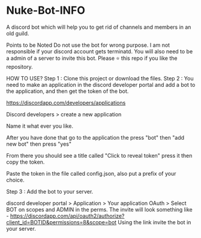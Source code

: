 # Nuke-Bot-INFO

A discord bot which will help you to get rid of channels and members in an old guild.

Points to be Noted
Do not use the bot for wrong purpose. I am not responsible if your discord account gets terminatd.
You will also need to be a admin of a server to invite this bot.
Please ⭐ this repo if you like the repository.

HOW TO USE?
Step 1 : Clone this project or download the files.
Step 2 : You need to make an application in the discord developer portal and add a bot to the application, and then get the token of the bot.

https://discordapp.com/developers/applications

Discord developers > create a new application

Name it what ever you like.

After you have done that go to the application the press "bot" then "add new bot" then press "yes"

From there you should see a title called "Click to reveal token" press it then copy the token.

Paste the token in the file called config.json, also put a prefix of your choice.

Step 3 : Add the bot to your server.

discord developer portal > Application > Your application
OAuth > Select BOT on scopes and ADMIN in the perms.
The invite will look something like - https://discordapp.com/api/oauth2/authorize?client_id=BOTID&permissions=8&scope=bot
Using the link invite the bot in your server.
